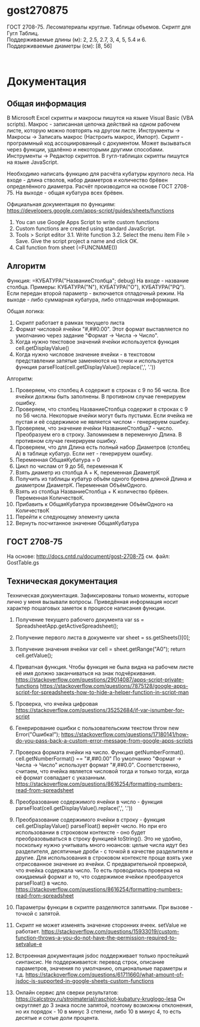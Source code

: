 # gost270875
ГОСТ 2708-75. Лесоматериалы круглые. Таблицы объемов. Скрипт для Гугл Таблиц.  
Поддерживаемые длины (м): 2, 2.5, 2.7, 3, 4, 5, 5.4 и 6.  
Поддерживаемые диаметры (см): [8, 56]

<br/>

# Документация

## Общая информация

В Microsoft Excel скрипты и макросы пишутся на языке Visual Basic (VBA scripts).
Макрос - записанная цепочка действий на одном рабочем листе, которую можно повторять на другом листе.
Инструменты -> Макросы -> Записать макрос (Настроить макрос, Импорт).
Скрипт - программный код ассоциированный с документом. Может вызываться через функции, удалённо и некоторыми другими способами.
Инструменты -> Редактор скриптов. 
В гугл-таблицах скрипты пишутся на языке JavaScript.

Необходимо написать функцию для расчёта кубатуры круглого леса. На входе - длина стволов, набор диаметров и количество брёвен определённого диаметра. Расчёт производится на основе ГОСТ 2708-75. На выходе - общая кубатура всех брёвен.

Официальная документация по функциям: https://developers.google.com/apps-script/guides/sheets/functions
1. You can use Google Apps Script to write custom functions
2. Custom functions are created using standard JavaScript.
3. Tools > Script editor
3.1. Write function
3.2. Select the menu item File > Save. Give the script project a name and click OK.
4. Call function from sheet (=FUNCNAME())

## Алгоритм

Функция: =КУБАТУРА("НазваниеСтолбца"; debug)
На входе - название столбца. Примеры: КУБАТУРА("N"), КУБАТУРА("O"), КУБАТУРА("PQ"). Если передан второй параметр - включается отладочный режим.
На выходе - либо суммарная кубатура, либо отладочная информация.

Общая логика:
1. Скрипт работает в рамках текущего листа
2. Формат числовой ячейки "#,##0.00". Этот формат выставляется по умолчанию через задание "Формат -> Числа -> Число".
3. Когда нужно текстовое значений ячейки используется функция cell.getDisplayValue()
4. Когда нужно числовое значение ячейки - в текстовом представлении запятые заменяются на точки и используется функция parseFloat(cell.getDisplayValue().replace(',', '.'))

Алгоритм:
1. Проверяем, что столбец А содержит в строках с 9 по 56 числа. Все ячейки должны быть заполнены. В противном случае генерируем ошибку.
2. Проверяем, что столбец НазваниеСтолбца содержит в строках с 9 по 56 числа. Некоторые ячейки могут быть пустыми. Если ячейка не пустая и её содержимое не является числом - генерируем ошибку.
3. Проверяем, что значение ячейки НазваниеСтолбца7 - число. Преобразуем его в строку. Запоминаем  в переменную Длина. В противном случае генерируем ошибку.
4. Проверяем, что для Длина есть полный набор Диаметров (столбец А) в таблице кубатур. Если нет - генерируем ошибку.
5. Переменная ОбщаяКубатура = 0
6. Цикл по числам от 9 до 56, переменная K
7. Взять диаметр из столбца А + K, переменная ДиаметрК
8. Получить из таблицы кубатур объём одного бревна длиной Длина и диаметром ДиаметрК. Переменная ОбъёмОдного.
9. Взять из столбца НазваниеСтолбца + K количество брёвен. Переменная КоличествоК.
10. Прибавить к ОбщаяКубатура произведение ОбъёмОдного на КоличествоК
11. Перейти к следующему элементу цикла
12. Вернуть посчитанное значение ОбщаяКубатура

## ГОСТ 2708-75

На основе: http://docs.cntd.ru/document/gost-2708-75
см. файл: GostTable.gs

## Техническая документация

Техническая документация. Зафиксированы только моменты, которые лично у меня вызывали вопросы. Приведённая информация носит характер пошаговых заметок в процессе написания функции.

1. Получение текущего рабочего документа
var ss = SpreadsheetApp.getActiveSpreadsheet();

2. Получение первого листа в документе
var sheet = ss.getSheets()[0];

3. Получение значения ячейки
var cell = sheet.getRange("A0");
return cell.getValue();

4. Приватная функция. Чтобы функция не была видна на рабочем листе её имя должно заканчиваться на знак подчёркивания.
https://stackoverflow.com/questions/29014087/apps-script-private-functions
https://stackoverflow.com/questions/7875128/google-apps-script-for-spreadsheets-how-to-hide-a-helper-function-in-script-man

5. Проверка, что ячейка цифровая
https://stackoverflow.com/questions/35252684/if-var-isnumber-for-script

6. Генерирование ошибки с пользовательским текстом
throw new Error("Ошибка!");
https://stackoverflow.com/questions/17180141/how-do-you-pass-back-a-custom-error-message-from-google-apps-scripts

7. Проверка формата ячейки на число. Функция getNumberFormat().
cell.getNumberFormat() == "#,##0.00"
По умолчанию "Формат -> Числа -> Число" использует формат "#,##0.0". Соответственно, считаем, что ячейка является числовой тогда и только тогда, когда её формат совпадает с указанным.
https://stackoverflow.com/questions/8616254/formatting-numbers-read-from-spreadsheet

8. Преобразование содержимого ячейки в число - функция parseFloat(cell.getDisplayValue().replace(',', '.'))

9. Преобразование содержимого ячейки в строку - функция cell.getDisplayValue()
parseFloat() вернёт число. Но при его использовании в строковом контексте - оно будет преобразовываться в строку функцией toString(). Это не удобно, поскольку нужно учитывать много нюансов: целые числа идут без разделителя, десятичные дроби - с точкой в качестве разделителя и другие.
Для использования в строковом контексте проще взять уже отрисованное значение из ячейки. С предварительной проверкой, что ячейка содержала число. То есть проводилась проверка на ожидаемый формат и то, что содержимое ячейки преобразуется parseFloat() в число.
https://stackoverflow.com/questions/8616254/formatting-numbers-read-from-spreadsheet

10. Параметры функции в скрипте разделяются запятыми. При вызове - точкой с запятой.

11. Скрипт не может изменять значение сторонних ячеек. setValue не работает.
https://stackoverflow.com/questions/15933019/custom-function-throws-a-you-do-not-have-the-permission-required-to-setvalue-e

12. Встроенная документация jsdoc поддерживает только простейший синтаксис. Не поддерживается: перевод строк, описание параметров, значения по умолчанию, опциональные параметры и т.д.
https://stackoverflow.com/questions/61711660/what-amount-of-jsdoc-is-supported-in-google-sheets-custom-functions

13. Онлайн сервис для сверки результатов: https://calcstroy.ru/strojmaterial/raschjot-kubatury-kruglogo-lesa
Он округляет до 3 знака после запятой, поэтому возможны отклонения, но их порядок - 10 в минус 3 степени, либо 10 в минус 4, то есть десятые и сотые доли процента.
